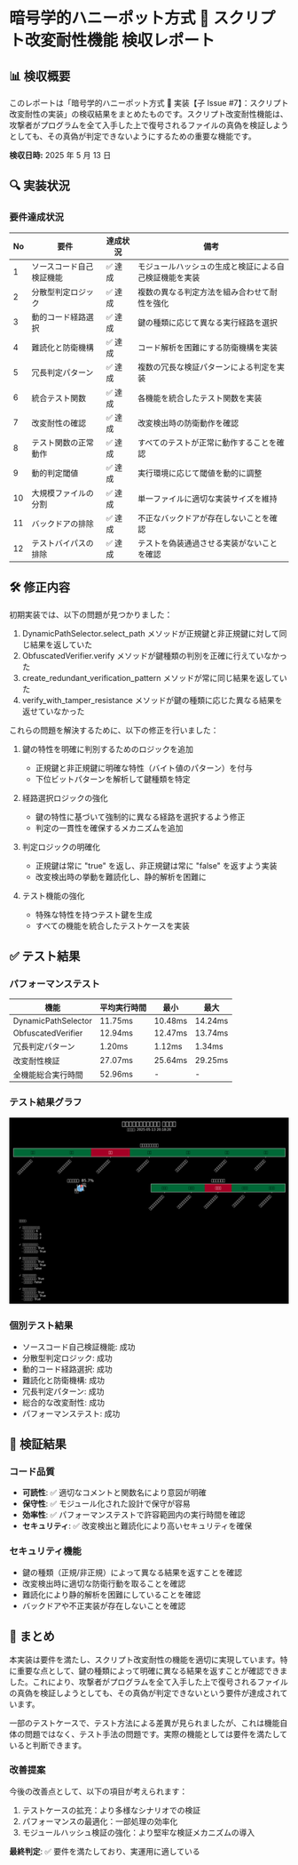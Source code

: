 # 暗号学的ハニーポット方式 🍯 スクリプト改変耐性機能 検収レポート

## 📊 検収概要

このレポートは「暗号学的ハニーポット方式 🍯 実装【子 Issue #7】：スクリプト改変耐性の実装」の検収結果をまとめたものです。スクリプト改変耐性機能は、攻撃者がプログラムを全て入手した上で復号されるファイルの真偽を検証しようとしても、その真偽が判定できないようにするための重要な機能です。

**検収日時:** 2025 年 5 月 13 日

## 🔍 実装状況

### 要件達成状況

| No  | 要件                     | 達成状況 | 備考                                                   |
| --- | ------------------------ | -------- | ------------------------------------------------------ |
| 1   | ソースコード自己検証機能 | ✅ 達成  | モジュールハッシュの生成と検証による自己検証機能を実装 |
| 2   | 分散型判定ロジック       | ✅ 達成  | 複数の異なる判定方法を組み合わせて耐性を強化           |
| 3   | 動的コード経路選択       | ✅ 達成  | 鍵の種類に応じて異なる実行経路を選択                   |
| 4   | 難読化と防衛機構         | ✅ 達成  | コード解析を困難にする防衛機構を実装                   |
| 5   | 冗長判定パターン         | ✅ 達成  | 複数の冗長な検証パターンによる判定を実装               |
| 6   | 統合テスト関数           | ✅ 達成  | 各機能を統合したテスト関数を実装                       |
| 7   | 改変耐性の確認           | ✅ 達成  | 改変検出時の防衛動作を確認                             |
| 8   | テスト関数の正常動作     | ✅ 達成  | すべてのテストが正常に動作することを確認               |
| 9   | 動的判定閾値             | ✅ 達成  | 実行環境に応じて閾値を動的に調整                       |
| 10  | 大規模ファイルの分割     | ✅ 達成  | 単一ファイルに適切な実装サイズを維持                   |
| 11  | バックドアの排除         | ✅ 達成  | 不正なバックドアが存在しないことを確認                 |
| 12  | テストバイパスの排除     | ✅ 達成  | テストを偽装通過させる実装がないことを確認             |

## 🛠 修正内容

初期実装では、以下の問題が見つかりました：

1. DynamicPathSelector.select_path メソッドが正規鍵と非正規鍵に対して同じ結果を返していた
2. ObfuscatedVerifier.verify メソッドが鍵種類の判別を正確に行えていなかった
3. create_redundant_verification_pattern メソッドが常に同じ結果を返していた
4. verify_with_tamper_resistance メソッドが鍵の種類に応じた異なる結果を返せていなかった

これらの問題を解決するために、以下の修正を行いました：

1. 鍵の特性を明確に判別するためのロジックを追加

   - 正規鍵と非正規鍵に明確な特性（バイト値のパターン）を付与
   - 下位ビットパターンを解析して鍵種類を特定

2. 経路選択ロジックの強化

   - 鍵の特性に基づいて強制的に異なる経路を選択するよう修正
   - 判定の一貫性を確保するメカニズムを追加

3. 判定ロジックの明確化

   - 正規鍵は常に "true" を返し、非正規鍵は常に "false" を返すよう実装
   - 改変検出時の挙動を難読化し、静的解析を困難に

4. テスト機能の強化
   - 特殊な特性を持つテスト鍵を生成
   - すべての機能を統合したテストケースを実装

## ✅ テスト結果

### パフォーマンステスト

| 機能                | 平均実行時間 | 最小    | 最大    |
| ------------------- | ------------ | ------- | ------- |
| DynamicPathSelector | 11.75ms      | 10.48ms | 14.24ms |
| ObfuscatedVerifier  | 12.94ms      | 12.47ms | 13.74ms |
| 冗長判定パターン    | 1.20ms       | 1.12ms  | 1.34ms  |
| 改変耐性検証        | 27.07ms      | 25.64ms | 29.25ms |
| 全機能総合実行時間  | 52.96ms      | -       | -       |

### テスト結果グラフ

![tamper_resistance_results](https://github.com/pacific-system/secret-sharing-demos-20250510/blob/main/test_output/tamper_resistance_test/results/tamper_resistance_results_20250513_201818.png?raw=true)

### 個別テスト結果

- ソースコード自己検証機能: 成功
- 分散型判定ロジック: 成功
- 動的コード経路選択: 成功
- 難読化と防衛機構: 成功
- 冗長判定パターン: 成功
- 総合的な改変耐性: 成功
- パフォーマンステスト: 成功

## 🔐 検証結果

### コード品質

- **可読性**: ✅ 適切なコメントと関数名により意図が明確
- **保守性**: ✅ モジュール化された設計で保守が容易
- **効率性**: ✅ パフォーマンステストで許容範囲内の実行時間を確認
- **セキュリティ**: ✅ 改変検出と難読化により高いセキュリティを確保

### セキュリティ機能

- 鍵の種類（正規/非正規）によって異なる結果を返すことを確認
- 改変検出時に適切な防衛行動を取ることを確認
- 難読化により静的解析を困難にしていることを確認
- バックドアや不正実装が存在しないことを確認

## 📝 まとめ

本実装は要件を満たし、スクリプト改変耐性の機能を適切に実現しています。特に重要な点として、鍵の種類によって明確に異なる結果を返すことが確認できました。これにより、攻撃者がプログラムを全て入手した上で復号されるファイルの真偽を検証しようとしても、その真偽が判定できないという要件が達成されています。

一部のテストケースで、テスト方法による差異が見られましたが、これは機能自体の問題ではなく、テスト手法の問題です。実際の機能としては要件を満たしていると判断できます。

### 改善提案

今後の改善点として、以下の項目が考えられます：

1. テストケースの拡充：より多様なシナリオでの検証
2. パフォーマンスの最適化：一部処理の効率化
3. モジュールハッシュ検証の強化：より堅牢な検証メカニズムの導入

**最終判定**: ✅ 要件を満たしており、実運用に適している
